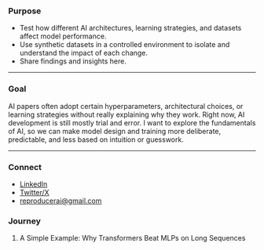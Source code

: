 ### Purpose
- Test how different AI architectures, learning strategies, and datasets affect model performance.
- Use synthetic datasets in a controlled environment to isolate and understand the impact of each change.
- Share findings and insights here.

---

### Goal
AI papers often adopt certain hyperparameters, architectural choices, or learning strategies without really explaining why they work. Right now, AI development is still mostly trial and error. I want to explore the fundamentals of AI, so we can make model design and training more deliberate, predictable, and less based on intuition or guesswork.

---

### Connect
- [LinkedIn](https://www.linkedin.com/in/minhaj-uddin-ansari-040573160/) 
- [Twitter/X](https://x.com/minhajansari_) 
- reproducerai@gmail.com

### Journey

1. A Simple Example: Why Transformers Beat MLPs on Long Sequences

